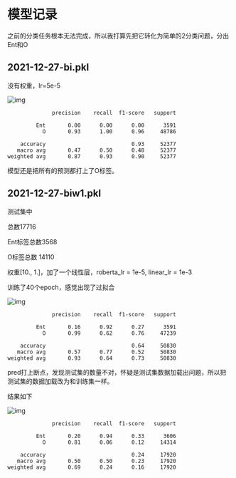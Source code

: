 # 模型记录

之前的分类任务根本无法完成，所以我打算先把它转化为简单的2分类问题，分出Ent和O

## 2021-12-27-bi.pkl

没有权重，lr=5e-5

![img](https://gitee.com/solarwindrider/SolarWindRider/raw/main/_posts/paper_expirement//2021-12-27-bi.png)

```
              precision    recall  f1-score   support

         Ent       0.00      0.00      0.00      3591
           O       0.93      1.00      0.96     48786

    accuracy                           0.93     52377
   macro avg       0.47      0.50      0.48     52377
weighted avg       0.87      0.93      0.90     52377
```

模型还是把所有的预测都打上了O标签。

## 2021-12-27-biw1.pkl

测试集中

总数17716

Ent标签总数3568

O标签总数  14110

权重[10., 1.]，加了一个线性层，roberta_lr = 1e-5, linear_lr = 1e-3

训练了40个epoch，感觉出现了过拟合

![img](https://gitee.com/solarwindrider/SolarWindRider/raw/main/_posts/paper_expirement//2021-12-27-biw1.png)

```
              precision    recall  f1-score   support

         Ent       0.16      0.92      0.27      3591
           O       0.99      0.62      0.76     47239

    accuracy                           0.64     50830
   macro avg       0.57      0.77      0.52     50830
weighted avg       0.93      0.64      0.73     50830
```

pred打上断点，发现测试集的数量不对，怀疑是测试集数据加载出问题，所以把测试集的数据加载改为和训练集一样。

结果如下

![img](https://gitee.com/solarwindrider/SolarWindRider/raw/main/_posts/paper_expirement//2021-12-28-biw1.png)

```
              precision    recall  f1-score   support

         Ent       0.20      0.94      0.33      3606
           O       0.81      0.06      0.12     14314

    accuracy                           0.24     17920
   macro avg       0.50      0.50      0.23     17920
weighted avg       0.69      0.24      0.16     17920
```

